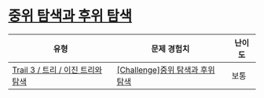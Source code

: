 # [중위 탐색과 후위 탐색](https://www.codetree.ai/trails/complete/curated-cards/challenge-inorder-postorder)

|유형|문제 경험치|난이도|
|---|---|---|
|[Trail 3 / 트리 / 이진 트리와 탐색](https://www.codetree.ai/trail-info/novice-high/)|[[Challenge]중위 탐색과 후위 탐색](https://www.codetree.ai/trails/complete/curated-cards/challenge-inorder-postorder/)|보통|

